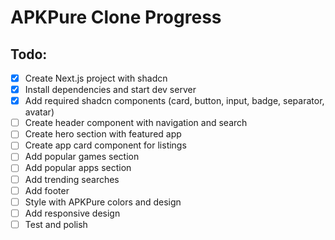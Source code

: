 # APKPure Clone Progress

## Todo:
- [x] Create Next.js project with shadcn
- [x] Install dependencies and start dev server
- [x] Add required shadcn components (card, button, input, badge, separator, avatar)
- [ ] Create header component with navigation and search
- [ ] Create hero section with featured app
- [ ] Create app card component for listings
- [ ] Add popular games section
- [ ] Add popular apps section
- [ ] Add trending searches
- [ ] Add footer
- [ ] Style with APKPure colors and design
- [ ] Add responsive design
- [ ] Test and polish
